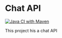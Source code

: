 # Chat API 
[![Java CI with Maven](https://github.com/SvenGlauser/chat-back/actions/workflows/maven.yml/badge.svg?branch=master)](https://github.com/SvenGlauser/chat-back/actions/workflows/maven.yml)

This project his a chat API
